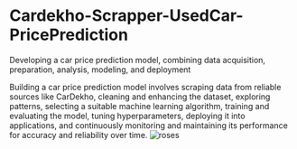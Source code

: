 # Cardekho-Scrapper-UsedCar-PricePrediction
Developing a car price prediction model, combining data acquisition, preparation, analysis, modeling, and deployment

Building a car price prediction model involves scraping data from reliable sources like CarDekho, cleaning and enhancing the dataset, exploring patterns, selecting a suitable machine learning algorithm, training and evaluating the model, tuning hyperparameters, deploying it into applications, and continuously monitoring and maintaining its performance for accuracy and reliability over time.
![roses](https://github.com/karthickthangadurai/Cardekho-Scrapper-UsedCar-PricePrediction/assets/104092206/8d462341-e579-478a-ba14-ba1563355d2b)
